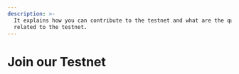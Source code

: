 ```yaml
---
description: >-
  It explains how you can contribute to the testnet and what are the quests
  related to the testnet.
---
```


# Join our Testnet

